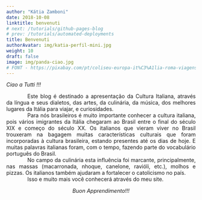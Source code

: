 ```yaml
---
author: "Kátia Zamboni"
date: 2018-10-08
linktitle: benvenuti
# next: /tutorials/github-pages-blog
# prev: /tutorials/automated-deployments
title: Benvenuti
authorAvatar: img/katia-perfil-mini.jpg
weight: 10
draft: false
image: img/panda-ciao.jpg
# FONT - https://pixabay.com/pt/coliseu-europa-it%C3%A1lia-roma-viagens-792202/
---
```



<p style="text-align: justify; font-style: italic;">Ciao a Tutti !!!</p>

<p style="text-align: justify; font-style: italic;">
  <div style="text-align: justify; text-indent:4em">
    Este blog é destinado a apresentação da Cultura Italiana, através da língua e seus dialetos, das artes, da culinária, da música, dos melhores lugares da Itália para viajar, e curiosidades.
  </div>
  <div style="text-align: justify; text-indent:4em">
    Para nós brasileiros é muito importante conhecer a cultura italiana, pois vários imigrantes da Itália chegaram ao Brasil entre o final do século XIX e começo do século XX.
    Os italianos que vieram viver no Brasil trouxeram na bagagem muitas características culturais que foram incorporadas à cultura brasileira, estando presentes até os dias de hoje. E muitas palavras italianas foram, com o tempo, fazendo parte do vocabulário português do Brasil.
  </div>
  <div style="text-align: justify; text-indent:4em">
    No campo da culinária esta influência foi marcante, principalmente, nas massas (macarronada, nhoque, canelone, ravióli, etc.), molhos e pizzas. Os italianos também ajudaram a fortalecer o catolicismo no país.
  </div>
  <div style="text-align: justify; text-indent:4em">
    Isso e muito mais você conhecerá através do meu site.
  </div>
</p>

<p></p>

<div style="text-align: center; font-style: italic">
  Buon Apprendimento!!!
</div>
